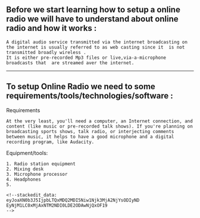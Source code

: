 ## Before we start learning how to setup a online radio we will have to understand about online radio and how it works :
```
A digital audio service transmitted via the internet broadcasting on the internet is usually referred to as web casting since it  is not transmitted broadly wireless .
It is either pre-recorded Mp3 files or live,via-a-microphone broadcasts that  are streamed aver the internet.
```
***
## To setup Online Radio we need to some requirements/tools/technologies/software :
Requirements
```
At the very least, you'll need a computer, an Internet connection, and content (like music or pre-recorded talk shows). If you're planning on broadcasting sports shows, talk radio, or interjecting comments between music, it helps to have a good microphone and a digital recording program, like Audacity.
```
Equipment/tools:
```
1. Radio station equipment
2. Mixing desk
3. Microphone processor
4. Headphones
5. 

<!--stackedit_data:
eyJoaXN0b3J5IjpbLTQxMDQ2MDI5Niw1Njk3MjA2NjYsODIyND
EyNjM1LC0xMjAxNTM2NDI0LDE2ODAwNjQxOF19
-->